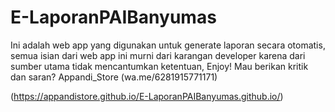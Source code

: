# E-LaporanPAIBanyumas
Ini adalah web app yang digunakan untuk generate laporan secara otomatis, semua isian dari web app ini murni dari karangan developer karena dari sumber utama tidak mencantumkan ketentuan, Enjoy!
Mau berikan kritik dan saran? Appandi_Store (wa.me/6281915771171)

(https://appandistore.github.io/E-LaporanPAIBanyumas.github.io/)
